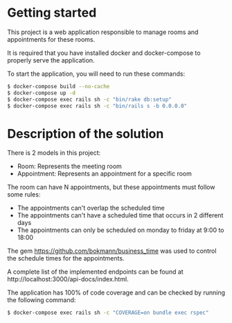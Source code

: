 # Getting started

This project is a web application responsible to manage rooms and appointments for these rooms.

It is required that you have installed docker and docker-compose to properly serve the application.

To start the application, you will need to run these commands:

```sh
$ docker-compose build --no-cache
$ docker-compose up -d
$ docker-compose exec rails sh -c "bin/rake db:setup"
$ docker-compose exec rails sh -c "bin/rails s -b 0.0.0.0"
```

# Description of the solution

There is 2 models in this project:

* Room: Represents the meeting room
* Appointment: Represents an appointment for a specific room

The room can have N appointments, but these appointments must follow some rules:

* The appointments can't overlap the scheduled time
* The appointments can't have a scheduled time that occurs in 2 different days
* The appointments can only be scheduled on monday to friday at 9:00 to 18:00

The gem https://github.com/bokmann/business_time was used to control the schedule times for the appointments.

A complete list of the implemented endpoints can be found at http://localhost:3000/api-docs/index.html.

The application has 100% of code coverage and can be checked by running the following command:
```sh
$ docker-compose exec rails sh -c "COVERAGE=on bundle exec rspec"
```